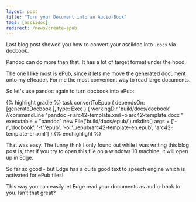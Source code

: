 ```yaml
---
layout: post
title: "Turn your Document into an Audio-Book"
tags: [asciidoc]
redirect: /news/create-epub
---
```


Last blog post showed you how to convert your asciidoc into `.docx` via docbook.

Pandoc can do more than that. 
It has a lot of target format under the hood.

The one I like most is ePub, since it lets me move the generated document onto my eReader. 
For me the most convenient way to read large documents.

So let's use pandoc again to turn docbook into ePub:

{% highlight gradle %}
task convertToEpub (
        dependsOn: [generateDocbook ],
        type: Exec
) {
    workingDir 'build/docs/docbook'
    //commandLine "pandoc -r arc42-template.xml -o arc42-template.docx "
    executable = "pandoc"
    new File('build/docs/epub/').mkdirs()
    args = ['-r','docbook',
            '-t','epub',
            '-o','../epub/arc42-template-en.epub',
            'arc42-template-en.xml']
}
{% endhighlight %}

That was easy. 
The funny think I only found out while I was writing this blog post is, that if you try to open this file on a windows 10 machine, it will open up in Edge.

So far so good - but Edge has a quite good text to speech engine which is activated for ePub files!

This way you can easily let Edge read your documents as audio-book to you. 
Isn't that great?
